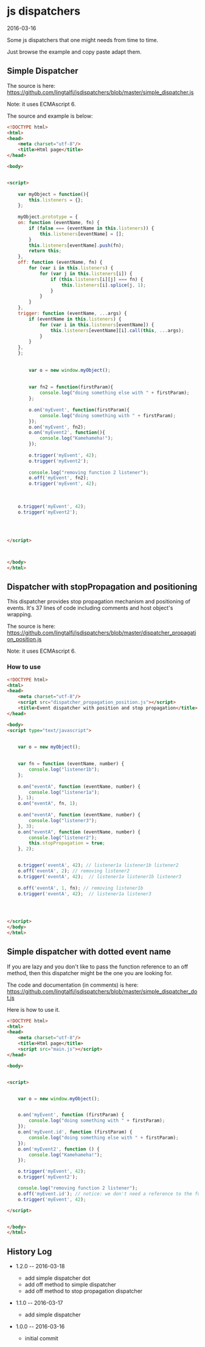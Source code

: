 js dispatchers
==================
2016-03-16


Some js dispatchers that one might needs from time to time.

Just browse the example and copy paste adapt them.



Simple Dispatcher
------------------

The source is here: https://github.com/lingtalfi/jsdispatchers/blob/master/simple_dispatcher.js

Note: it uses ECMAscript 6.

The source and example is below:


```html
<!DOCTYPE html>
<html>
<head>
    <meta charset="utf-8"/>
    <title>Html page</title>
</head>

<body>


<script>
    
    var myObject = function(){
        this.listeners = {};
    };
    
    myObject.prototype = {
    on: function (eventName, fn) {
        if (false === (eventName in this.listeners)) {
            this.listeners[eventName] = [];
        }
        this.listeners[eventName].push(fn);
        return this;
    },
    off: function (eventName, fn) {
        for (var i in this.listeners) {
            for (var j in this.listeners[i]) {
                if (this.listeners[i][j] === fn) {
                    this.listeners[i].splice(j, 1);
                }
            }
        }
    },
    trigger: function (eventName, ...args) {
        if (eventName in this.listeners) {
            for (var i in this.listeners[eventName]) {
                this.listeners[eventName][i].call(this, ...args);
            }
        }
    },
    };
    
    
        var o = new window.myObject();
        
        
        var fn2 = function(firstParam){
            console.log("doing something else with " + firstParam);
        };
        
        o.on('myEvent', function(firstParam){
            console.log("doing something with " + firstParam);
        });
        o.on('myEvent', fn2);
        o.on('myEvent2', function(){
            console.log("Kamehameha!");
        });
    
        o.trigger('myEvent', 42);
        o.trigger('myEvent2');    
        
        console.log("removing function 2 listener");
        o.off('myEvent', fn2);
        o.trigger('myEvent', 42);
    
    
    
    o.trigger('myEvent', 42);
    o.trigger('myEvent2');
    
    
    
    
</script>



</body>
</html>
```



Dispatcher with stopPropagation and positioning
------------------

This dispatcher provides stop propagation mechanism and positioning of events.
It's 37 lines of code including comments and host object's wrapping.

The source is here: https://github.com/lingtalfi/jsdispatchers/blob/master/dispatcher_propagation_position.js

Note: it uses ECMAscript 6.


### How to use

```html
<!DOCTYPE html>
<html>
<head>
    <meta charset="utf-8"/>
    <script src="dispatcher_propagation_position.js"></script>
    <title>Event dispatcher with position and stop propagation</title>
</head>

<body>
<script type="text/javascript">


    var o = new myObject();
    
    
    var fn = function (eventName, number) {
        console.log("listener1b");
    };
    
    o.on("eventA", function (eventName, number) {
        console.log("listener1a");
    }, 1);
    o.on("eventA", fn, 1);
    
    o.on("eventA", function (eventName, number) {
        console.log("listener3");
    }, 3);
    o.on("eventA", function (eventName, number) {
        console.log("listener2");
        this.stopPropagation = true;
    }, 2);


    o.trigger('eventA', 42); // listener1a listener1b listener2
    o.off('eventA', 2); // removing listener2
    o.trigger('eventA', 42);  // listener1a listener1b listener3
    
    o.off('eventA', 1, fn); // removing listener1b
    o.trigger('eventA', 42);  // listener1a listener3
    
    


</script>
</body>
</html>
```




Simple dispatcher with dotted event name
----------------------------

If you are lazy and you don't like to pass the function reference to an off method, then this dispatcher might be the one you are looking for.

The code and documentation (in comments) is here: https://github.com/lingtalfi/jsdispatchers/blob/master/simple_dispatcher_dot.js

Here is how to use it.

```html
<!DOCTYPE html>
<html>
<head>
    <meta charset="utf-8"/>
    <title>Html page</title>
    <script src="main.js"></script>
</head>

<body>


<script>


    var o = new window.myObject();


    o.on('myEvent', function (firstParam) {
        console.log("doing something with " + firstParam);
    });
    o.on('myEvent.id', function (firstParam) {
        console.log("doing something else with " + firstParam);
    });
    o.on('myEvent2', function () {
        console.log("Kamehameha!");
    });

    o.trigger('myEvent', 42);
    o.trigger('myEvent2');

    console.log("removing function 2 listener");
    o.off('myEvent.id'); // notice: we don't need a reference to the function, that's the whole point of the dotted event name
    o.trigger('myEvent', 42);

</script>


</body>
</html>
```









History Log
------------------
    
- 1.2.0 -- 2016-03-18

    - add simple dispatcher dot
    - add off method to simple dispatcher
    - add off method to stop propagation dispatcher

- 1.1.0 -- 2016-03-17

    - add simple dispatcher
    
- 1.0.0 -- 2016-03-16

    - initial commit
    
